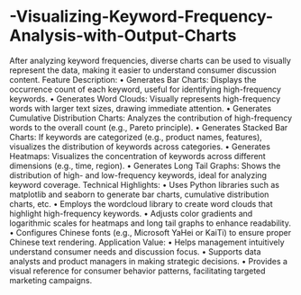 # -Visualizing-Keyword-Frequency-Analysis-with-Output-Charts
After analyzing keyword frequencies, diverse charts can be used to visually represent the data, making it easier to understand consumer discussion content.
Feature Description:
•	Generates Bar Charts: Displays the occurrence count of each keyword, useful for identifying high-frequency keywords.
•	Generates Word Clouds: Visually represents high-frequency words with larger text sizes, drawing immediate attention.
•	Generates Cumulative Distribution Charts: Analyzes the contribution of high-frequency words to the overall count (e.g., Pareto principle).
•	Generates Stacked Bar Charts: If keywords are categorized (e.g., product names, features), visualizes the distribution of keywords across categories.
•	Generates Heatmaps: Visualizes the concentration of keywords across different dimensions (e.g., time, region).
•	Generates Long Tail Graphs: Shows the distribution of high- and low-frequency keywords, ideal for analyzing keyword coverage.
Technical Highlights:
•	Uses Python libraries such as matplotlib and seaborn to generate bar charts, cumulative distribution charts, etc.
•	Employs the wordcloud library to create word clouds that highlight high-frequency keywords.
•	Adjusts color gradients and logarithmic scales for heatmaps and long tail graphs to enhance readability.
•	Configures Chinese fonts (e.g., Microsoft YaHei or KaiTi) to ensure proper Chinese text rendering.
Application Value:
•	Helps management intuitively understand consumer needs and discussion focus.
•	Supports data analysts and product managers in making strategic decisions.
•	Provides a visual reference for consumer behavior patterns, facilitating targeted marketing campaigns.
